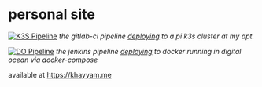 # personal site

[![K3S Pipeline](https://gitlab.com/khayyamsaleem/personalsite_v2/badges/main/pipeline.svg)](https://gitlab.com/khayyamsaleem/personalsite_v2/-/commits/main) _the gitlab-ci pipeline [deploying](http://personal.k3s.khayyam.me) to a pi k3s cluster at my apt._

[![DO Pipeline](https://build.khayyam.me/buildStatus/icon?job=personalsite_v2%2Fmain)](https://build.khayyam.me/job/personalsite_v2/job/main/) _the jenkins pipeline [deploying](https://khayyam.me) to docker running in digital ocean via docker-compose_

available at https://khayyam.me

